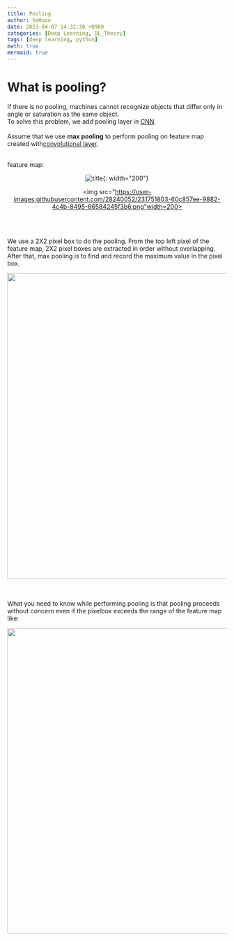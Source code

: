 ```yaml
---
title: Pooling
author: SeHoon
date: 2023-04-07 14:32:30 +0900
categories: [Deep Learning, DL_Theory]
tags: [deep learning, python]
math: true
mermaid: true
---
```


# What is pooling?
If there is no pooling, machines cannot recognize objects that differ only in angle or saturation as the same object.<br>
To solve this problem, we add pooling layer in [CNN](https://csh970605.github.io/posts/CNN/).
<br>
<br>
Assume that we use **max pooling** to perform pooling on feature map created with[convolutional layer](https://csh970605.github.io/posts/Convolution_Operation/).<br>
<br>

feature map:
<center>

![title](https://user-images.githubusercontent.com/28240052/231751803-60c857ee-9882-4c4b-8495-66584245f3b6.png){: width="200"}

<img src="https://user-images.githubusercontent.com/28240052/231751803-60c857ee-9882-4c4b-8495-66584245f3b6.png"width=200>
</center>
<br><br>

We use a 2X2 pixel box to do the pooling. From the top left pixel of the feature map, 2X2 pixel boxes are extracted in order without overlapping.<br>
After that, max pooling is to find and record the maximum value in the pixel box.
<center>
<img src="https://user-images.githubusercontent.com/28240052/231752047-eac867be-2fc8-4e41-ab53-8f28a2606608.png"width=700>
</center>
<br><br>

What you need to know while performing pooling is that pooling proceeds without concern even if the pixelbox exceeds the range of the feature map like:
<center>
<img src="https://user-images.githubusercontent.com/28240052/231752194-67e6f208-83b9-42e9-ad5b-c7d0a9762aff.png"width=700>
</center>